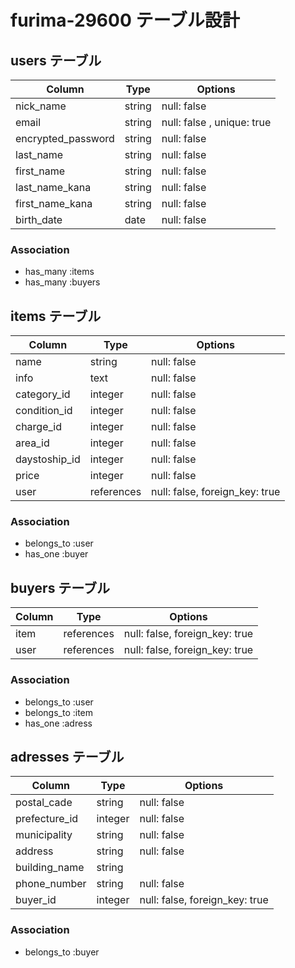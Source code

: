 # furima-29600 テーブル設計

## users テーブル

| Column             | Type   | Options                    |
| -------------------| ------ | ---------------------------|
| nick_name          | string | null: false                |
| email              | string | null: false , unique: true |  
| encrypted_password | string | null: false                |
| last_name          | string | null: false                |
| first_name         | string | null: false                |
| last_name_kana     | string | null: false                |
| first_name_kana    | string | null: false                |
| birth_date         | date   | null: false                |

### Association

- has_many :items
- has_many :buyers


## items テーブル

| Column        | Type       | Options                        |
| --------------|------------|--------------------------------|
| name          | string     | null: false                    |
| info          | text       | null: false                    |
| category_id   | integer    | null: false                    |
| condition_id  | integer    | null: false                    |
| charge_id     | integer    | null: false                    |
| area_id       | integer    | null: false                    |
| daystoship_id | integer    | null: false                    |
| price         | integer    | null: false                    |
| user          | references | null: false, foreign_key: true |

### Association
- belongs_to :user
- has_one :buyer



## buyers テーブル

| Column              | Type       | Options                        |
| --------------------| ---------- | ------------------------------ |
| item                | references | null: false, foreign_key: true |
| user                | references | null: false, foreign_key: true |

### Association
- belongs_to :user
- belongs_to :item
- has_one :adress


## adresses テーブル

| Column        | Type    | Options                        |
| ------------- | --------| -------------------------------|
| postal_cade   | string  | null: false                    |
| prefecture_id | integer | null: false                    |
| municipality  | string  | null: false                    |
| address       | string  | null: false                    |
| building_name | string  |                                |
| phone_number  | string  | null: false                    |て
| buyer_id      | integer | null: false, foreign_key: true |

### Association
- belongs_to :buyer
